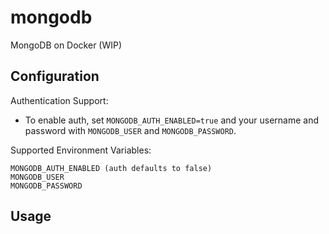 # mongodb
MongoDB on Docker (WIP)

## Configuration

Authentication Support:

- To enable auth, set `MONGODB_AUTH_ENABLED=true` and your username and password with `MONGODB_USER` and `MONGODB_PASSWORD`.

Supported Environment Variables:

```
MONGODB_AUTH_ENABLED (auth defaults to false)
MONGODB_USER
MONGODB_PASSWORD
```

## Usage
